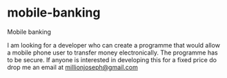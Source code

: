 mobile-banking
==============

Mobile banking

I am looking for a developer who can create a programme that would allow a mobile phone user to transfer money electronically. The programme has to be secure. If anyone is interested in developing this for a fixed price do drop me an email at millionjoseph@gmail.com